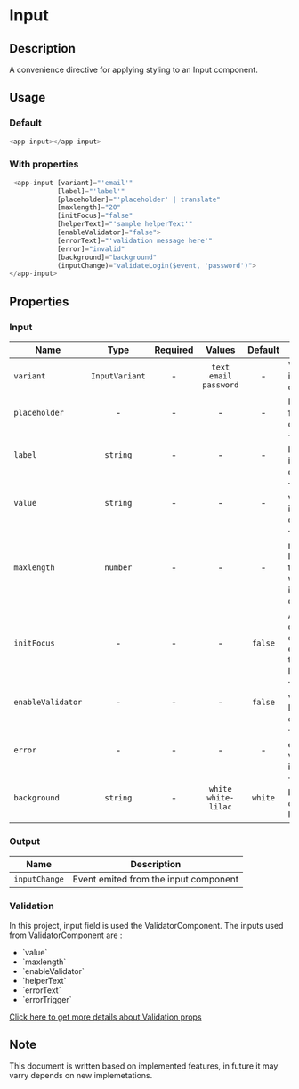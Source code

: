 # Input

## Description

A convenience directive for applying styling to an Input component.

## Usage

### Default

```js
<app-input></app-input>
```

### With properties

```js
 <app-input [variant]="'email'"
            [label]="'label'"
            [placeholder]="'placeholder' | translate"
            [maxlength]="20"
            [initFocus]="false"
            [helperText]="'sample helperText'"
            [enableValidator]="false">
            [errorText]="'validation message here'"
            [error]="invalid"
            [background]="background"
            (inputChange)="validateLogin($event, 'password')">
</app-input>
```

## Properties

### Input

| Name              |      Type      | Required |          Values           | Default | Description                                                             |
| ----------------- | :------------: | :------: | :-----------------------: | :-----: | ----------------------------------------------------------------------- |
| `variant`         | `InputVariant` |    -     | `text` `email` `password` |    -    | Variants for input component                                            |
| `placeholder`     |       -        |    -     |             -             |    -    | Placeholder for input component                                         |
| `label`           |    `string`    |    -     |             -             |    -    | To set the label for input component                                    |
| `value`           |    `string`    |    -     |             -             |    -    | To set the value for input component                                    |
| `maxlength`       |    `number`    |    -     |             -             |    -    | To set the maximum length for the text to be written in input component |
| `initFocus`       |       -        |    -     |             -             | `false` | Adjust focus on input component(It enable at the time of loading)       |
| `enableValidator` |       -        |    -     |             -             | `false` | To enable validation for Input component                                |
| `error`           |       -        |    -     |             -             |    -    | To trigger the error text validator for input                           |
| `background`      |    `string`    |    -     |   `white` `white-lilac`   | `white` | To set the background color of input label                              |

### Output

| Name          | Description                           |
| ------------- | ------------------------------------- |
| `inputChange` | Event emited from the input component |

### Validation

In this project, input field is used the ValidatorComponent.
The inputs used from ValidatorComponent are :

<ul>
<li>`value`</li>
<li>`maxlength`</li>
<li>`enableValidator`</li>
<li>`helperText`</li>
<li>`errorText`</li>
<li>`errorTrigger`</li>
</ul>

[Click here to get more details about Validation props](?path=/info/shared-validator--default)

## Note

This document is written based on implemented features, in future it may varry depends on new implemetations.

